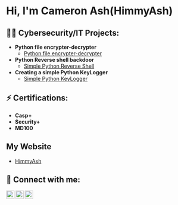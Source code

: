 <h1>Hi, I'm Cameron Ash(HimmyAsh)

<h2>👨‍💻 Cybersecurity/IT Projects:</h2>

- <b>Python file encrypter-decrypter</b>
  - [Python file encrypter-decrypter ](https://github.com/HimmyAsh/File-Encrypter-Decrypter)
- <b>Python Reverse shell backdoor</b>
  - [Simple Python Reverse Shell](https://github.com/HimmyAsh/Python-Reverse-Shell)
- <b>Creating a simple Python KeyLogger</b>
  - [Simple Python KeyLogger](https://github.com/HimmyAsh/Python-KeyLogger) </b>

<h2>⚡ Certifications:</h2>

- <b>Casp+</b>
- <b>Security+</b>
- <b>MD100</b>

<h2>My Website</h2>

- [HimmyAsh](https://himmyash.streamlit.app/)

<h2> 🤳 Connect with me:</h2>

[<img align="left" alt="HimmyAsh | YouTube" width="22px" src="https://cdn.jsdelivr.net/npm/simple-icons@v3/icons/youtube.svg" />][youtube]
[<img align="left" alt="HimmyAsh | Twitter" width="22px" src="https://cdn.jsdelivr.net/npm/simple-icons@v3/icons/twitter.svg" />][twitter]
[<img align="left" alt="HimmyAsh | LinkedIn" width="22px" src="https://cdn.jsdelivr.net/npm/simple-icons@v3/icons/linkedin.svg" />][linkedin]

[twitter]: https://twitter.com/himmy_ash
[youtube]: https://www.youtube.com/channel/UC_1Np1gIe5rC6z2Gc5WLrww
[linkedin]: https://linkedin.com/in/cameron-ash-b71711167

<!--
**HimmyAsh/HimmyAsh** is a ✨ _special_ ✨ repository because its `README.md` (this file) appears on your GitHub profile.

Here are some ideas to get you started:

- 🔭 I’m currently working on ...
- 🌱 I’m currently learning ...
- 👯 I’m looking to collaborate on ...
- 🤔 I’m looking for help with ...
- 💬 Ask me about ...
- 📫 How to reach me: ...
- 😄 Pronouns: ...
- ⚡ Fun fact: ...
-->
